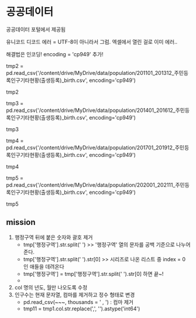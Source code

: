# 공공데이터

공공데이터 포털에서 제공됨

유니코드 디코드 에러 = UTF-8이 아니라서 그럼. 엑셀에서 열린 걸로 이미 에러..

해결법은 인코딩! encoding = 'cp949' 추가!

tmp2 = pd.read_csv('/content/drive/MyDrive/data/population/201101_201312_주민등록인구기타현황(출생등록)_birth.csv', encoding='cp949')

tmp2

tmp3 = pd.read_csv('/content/drive/MyDrive/data/population/201401_201612_주민등록인구기타현황(출생등록)_birth.csv', encoding='cp949')

tmp3

tmp4 = pd.read_csv('/content/drive/MyDrive/data/population/201701_201912_주민등록인구기타현황(출생등록)_birth.csv', encoding='cp949')

tmp4

tmp5 = pd.read_csv('/content/drive/MyDrive/data/population/202001_202111_주민등록인구기타현황(출생등록)_birth.csv', encoding='cp949')

tmp5





## mission

1. 행정구역 뒤에 붙은 숫자와 괄호 제거
   - tmp['행정구역'].str.split(' ')  >> '행정구역' 열의 문자를 공백 기준으로 나누어준다.
   - tmp['행정구역'].str.split(' ').str[0]  >>  시리즈로 나온 리스트 중 index = 0 인 애들을 데려온다
   - tmp['행정구역'] = tmp['행정구역'].str.split(' ').str[0] 하면 끝~!
   - 
2. col 명의 년도, 월만 나오도록 수정
3. 인구수는 현재 문자열, 컴마를 제거하고 정수 형태로 변경
   - pd.read_csv(~~~, thousands = '  ,  ') : 컴마 제거
   - tmp11 = tmp1.col.str.replace(',', '').astype('int64')















































